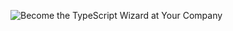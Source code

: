 ![Become the TypeScript Wizard at Your Company](https://res.cloudinary.com/total-typescript/image/upload/v1661356991/github/org-header_ui8oyl.png)
